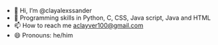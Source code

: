 - 👋 Hi, I’m @clayalexssander
- 🌱 Programming skills in Python, C, CSS, Java script, Java and HTML 
- 📫 How to reach me aclayver100@gmail.com
- 😄 Pronouns: he/him

<!---
<img width="1400" height="349" alt="image" src="https://github.com/user-attachments/assets/d179007a-fad5-4801-9a84-4d88fe407767" />

clayalexssander/clayalexssander is a ✨ special ✨ repository because its `README.md` (this file) appears on your GitHub profile.
You can click the Preview link to take a look at your changes.
--->
